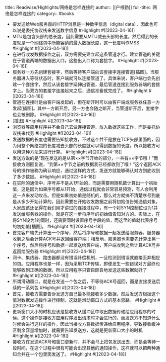 title:: Readwise/Highlights/网络是怎样连接的
author:: [[户根勤]]
full-title:: 网络是怎样连接的
category:: #books

- 要发送给Web服务器的HTTP消息是一种数字信息（digital data），因此也可以说是委托协议栈来发送数字信息 #Highlight #[[2023-04-16]]
- MTU是包含头部的总长度，因此需要从MTU减去头部的长度，然后得到的长度就是一个网络包中所能容纳的最大数据长度，这一长度叫作MSS #Highlight #[[2023-04-18]]
- 在进行收发数据操作之前，双方需要先建立起这条管道才行。建立管道的关键在于管道两端的数据出入口，这些出入口称为套接字。 #Highlight #[[2023-04-16]]
- 服务器一方先创建套接字，然后等待客户端向该套接字连接管道[插图]。当服务器进入等待状态时，客户端就可以连接管道了。具体来说，客户端也会先创建一个套接字，然后从该套接字延伸出管道，最后管道连接到服务器端的套接字上。当双方的套接字连接起来之后，通信准备就完成了。 #Highlight #[[2023-04-16]]
- 管道在连接时是由客户端发起的，但在断开时可以由客户端或服务器任意一方发起[插图]。其中一方断开后，另一方也会随之断开，当管道断开后，套接字也会被删除。 #Highlight #[[2023-04-16]]
- [插图] #Highlight #[[2023-04-18]]
- 浏览器等应用程序并不会自己去做连接管道、放入数据这些工作，而是委托协议栈来代劳 #Highlight #[[2023-04-16]]
- 发送数据的长度也需要告知接收方，不过这个并不是放在TCP头部里面的，因为用整个网络包的长度减去头部的长度就可以得到数据的长度，所以接收方可以用这种方法来进行计算。 #Highlight #[[2023-04-18]]
- 发送方说的是“现在发送的是从第××字节开始的部分，一共有××字节哦！”而接收方则回复说，“到第××字节之前的数据我已经都收到了哦！”这个返回ACK号的操作被称为确认响应，通过这样的方式，发送方就能够确认对方到底收到了多少数据。 #Highlight #[[2023-04-18]]
- 在实际的通信中，序号并不是从1开始的，而是需要用随机数计算出一个初始值，这是因为如果序号都从1开始，通信过程就会非常容易预测，有人会利用这一点来发动攻击。但是如果初始值是随机的，那么对方就搞不清楚序号到底是从多少开始计算的，因此需要在开始收发数据之前将初始值告知通信对象。大家应该还记得在我们刚才讲过的连接过程中，有一个将SYN控制位设为1并发送给服务器的操作，就是在这一步将序号的初始值告知对方的。实际上，在将SYN设为1的同时，还需要同时设置序号字段的值，而这里的值就代表序号的初始值[插图]。 #Highlight #[[2023-04-18]]
- 首先客户端先计算出一个序号，然后将序号和数据一起发送给服务器，服务器收到之后会计算ACK号并返回给客户端；相反地，服务器也需要先计算出另一个序号，然后将序号和数据一起发送给客户端，客户端收到之后计算ACK号并返回给服务器 #Highlight #[[2023-04-18]]
- 网卡、集线器、路由器都没有错误补偿机制，一旦检测到错误就直接丢弃相应的包。应用程序也是一样，因为采用TCP传输，即便发生一些错误对方最终也能够收到正确的数据，所以应用程序只管自顾自地发送这些数据就好了 #Highlight #[[2023-04-18]]
- 所谓滑动窗口，就是在发送一个包之后，不等待ACK号返回，而是直接发送后续的一系列包 #Highlight #[[2023-04-18]]
- 首先，接收方需要告诉发送方自己最多能接收多少数据，然后发送方根据这个值对数据发送操作进行控制，这就是滑动窗口方式的基本思路。 #Highlight #[[2023-04-18]]
- 更新窗口大小的时机应该是接收方从缓冲区中取出数据传递给应用程序的时候。这个操作是接收方应用程序发出请求时才会进行的，而发送方不知道什么时候会进行这样的操作，因此当接收方将数据传递给应用程序，导致接收缓冲区剩余容量增加时，就需要告知发送方，这就是更新窗口大小的时机 #Highlight #[[2023-04-18]]
- 接收方在发送ACK号和窗口更新时，并不会马上把包发送出去，而是会等待一段时间，在这个过程中很有可能会出现其他的通知操作，这样就可以把两种通知合并在一个包里面发送了。 #Highlight #[[2023-04-18]]
